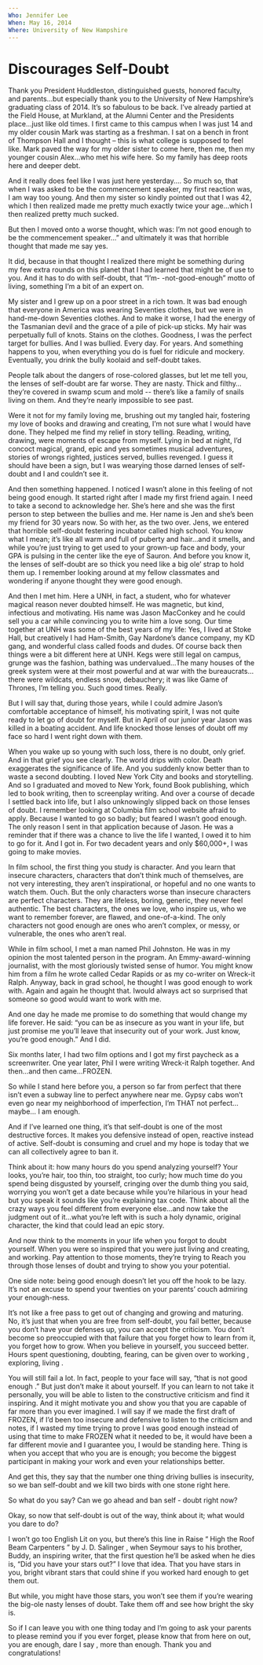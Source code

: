 ```yaml
---
Who: Jennifer Lee
When: May 16, 2014
Where: University of New Hampshire
---
```


# Discourages Self-Doubt

Thank you President Huddleston, distinguished guests, honored faculty, and parents…but especially thank you to the University of New Hampshire’s graduating class of 2014. It’s so fabulous to be back. I’ve already partied at the Field House, at Murkland, at the Alumni Center and the Presidents place…just like old times. I first came to this campus when I was just 14 and my older cousin Mark was starting as a freshman. I sat on a bench in front of Thompson Hall and I thought – this is what college is supposed to feel like. Mark paved the way for my older sister to come here, then me, then my younger cousin Alex…who met his wife here. So my family has deep roots here and deeper debt.

And it really does feel like I was just here yesterday…. So much so, that when I was asked to be the commencement speaker, my first reaction was, I am way too young. And then my sister so kindly pointed out that I was 42, which I then realized made me pretty much exactly twice your age…which I then realized pretty much sucked.

But then I moved onto a worse thought, which was: I’m not good enough to be the commencement speaker…” and ultimately it was that horrible thought that made me say yes.

It did, because in that thought I realized there might be something during my few extra rounds on this planet that I had learned that might be of use to you. And it has to do with self-doubt, that “I’m- -not-good-enough” motto of living, something I’m a bit of an expert on.

My sister and I grew up on a poor street in a rich town. It was bad enough that everyone in America was wearing Seventies clothes, but we were in hand-me-down Seventies clothes. And to make it worse, I had the energy of the Tasmanian devil and the grace of a pile of pick-up sticks. My hair was perpetually full of knots. Stains on the clothes. Goodness, I was the perfect target for bullies. And I was bullied. Every day. For years. And something happens to you, when everything you do is fuel for ridicule and mockery. Eventually, you drink the bully koolaid and self-doubt takes.

People talk about the dangers of rose-colored glasses, but let me tell you, the lenses of self-doubt are far worse. They are nasty. Thick and filthy… they’re covered in swamp scum and mold -- there’s like a family of snails living on them. And they’re nearly impossible to see past.

Were it not for my family loving me, brushing out my tangled hair, fostering my love of books and drawing and creating, I’m not sure what I would have done. They helped me find my relief in story telling. Reading, writing, drawing, were moments of escape from myself. Lying in bed at night, I’d concoct magical, grand, epic and yes sometimes musical adventures, stories of wrongs righted, justices served, bullies revenged. I guess it should have been a sign, but I was wearying those darned lenses of self-doubt and I and couldn’t see it.

And then something happened. I noticed I wasn’t alone in this feeling of not being good enough. It started right after I made my first friend again. I need to take a second to acknowledge her. She’s here and she was the first person to step between the bullies and me. Her name is Jen and she’s been my friend for 30 years now. So with her, as the two over. Jens, we entered that horrible self-doubt festering incubator called high school. You know what I mean; it’s like all warm and full of puberty and hair…and it smells, and while you’re just trying to get used to your grown-up face and body, your GPA is pulsing in the center like the eye of Sauron. And before you know it, the lenses of self-doubt are so thick you need like a big ole’ strap to hold them up. I remember looking around at my fellow classmates and wondering if anyone thought they were good enough.

And then I met him. Here a UNH, in fact, a student, who for whatever magical reason never doubted himself. He was magnetic, but kind, infectious and motivating. His name was Jason MacConkey and he could sell you a car while convincing you to write him a love song. Our time together at UNH was some of the best years of my life: Yes, I lived at Stoke Hall, but creatively I had Ham-Smith, Gay Nardone’s dance company, my KD gang, and wonderful class called foods and dudes. Of course back then things were a bit different here at UNH. Kegs were still legal on campus, grunge was the fashion, bathing was undervalued…The many houses of the greek system were at their most powerful and at war with the bureaucrats…there were wildcats, endless snow, debauchery; it was like Game of Thrones, I’m telling you. Such good times. Really.

But I will say that, during those years, while I could admire Jason’s comfortable acceptance of himself, his motivating spirit, I was not quite ready to let go of doubt for myself. But in April of our junior year Jason was killed in a boating accident. And life knocked those lenses of doubt off my face so hard I went right down with them.

When you wake up so young with such loss, there is no doubt, only grief. And in that grief you see clearly. The world drips with color. Death exaggerates the significance of life. And you suddenly know better than to waste a second doubting. I loved New York City and books and storytelling. And so I graduated and moved to New York, found Book publishing, which led to book writing, then to screenplay writing. And over a course of decade I settled back into life, but I also unknowingly slipped back on those lenses of doubt. I remember looking at Columbia film school website afraid to apply. Because I wanted to go so badly; but feared I wasn’t good enough. The only reason I sent in that application because of Jason. He was a reminder that if there was a chance to live the life I wanted, I owed it to him to go for it. And I got in. For two decadent years and only $60,000+, I was going to make movies.

In film school, the first thing you study is character. And you learn that insecure characters, characters that don’t think much of themselves, are not very interesting, they aren’t inspirational, or hopeful and no one wants to watch them. Ouch. But the only characters worse than insecure characters are perfect characters. They are lifeless, boring, generic, they never feel authentic. The best characters, the ones we love, who inspire us, who we want to remember forever, are flawed, and one-of-a-kind. The only characters not good enough are ones who aren’t complex, or messy, or vulnerable, the ones who aren’t real.

While in film school, I met a man named Phil Johnston. He was in my opinion the most talented person in the program. An Emmy-award-winning journalist, with the most gloriously twisted sense of humor. You might know him from a film he wrote called Cedar Rapids or as my co-writer on Wreck-it Ralph. Anyway, back in grad school, he thought I was good enough to work with. Again and again he thought that. Iwould always act so surprised that someone so good would want to work with me.

And one day he made me promise to do something that would change my life forever. He said: “you can be as insecure as you want in your life, but just promise me you’ll leave that insecurity out of your work. Just know, you’re good enough.” And I did.

Six months later, I had two film options and I got my first paycheck as a screenwriter. One year later, Phil I were writing Wreck-it Ralph together. And then…and then came…FROZEN.

So while I stand here before you, a person so far from perfect that there isn’t even a subway line to perfect anywhere near me. Gypsy cabs won’t even go near my neighborhood of imperfection, I’m THAT not perfect… maybe… I am enough.

And if I’ve learned one thing, it’s that self-doubt is one of the most destructive forces. It makes you defensive instead of open, reactive instead of active. Self-doubt is consuming and cruel and my hope is today that we can all collectively agree to ban it.

Think about it: how many hours do you spend analyzing yourself? Your looks, you’re hair, too thin, too straight, too curly; how much time do you spend being disgusted by yourself, cringing over the dumb thing you said, worrying you won’t get a date because while you’re hilarious in your head but you speak it sounds like you’re explaining tax code. Think about all the crazy ways you feel different from everyone else…and now take the judgment out of it…what you’re left with is such a holy dynamic, original character, the kind that could lead an epic story.

And now think to the moments in your life when you forgot to doubt yourself. When you were so inspired that you were just living and creating, and working. Pay attention to those moments, they’re trying to Reach you through those lenses of doubt and trying to show you your potential.

One side note: being good enough doesn’t let you off the hook to be lazy. It’s not an excuse to spend your twenties on your parents’ couch admiring your enough-ness.

It’s not like a free pass to get out of changing and growing and maturing. No, it’s just that when you are free from self-doubt, you fail better, because you don’t have your defenses up, you can accept the criticism. You don’t become so preoccupied with that failure that you forget how to learn from it, you forget how to grow. When you believe in yourself, you succeed better. Hours spent questioning, doubting, fearing, can be given over to working , exploring, living .

You will still fail a lot. In fact, people to your face will say, “that is not good enough .” But just don’t make it about yourself. If you can learn to not take it personally, you will be able to listen to the constructive criticism and find it inspiring. And it might motivate you and show you that you are capable of far more than you ever imagined. I will say if we made the first draft of FROZEN, if I’d been too insecure and defensive to listen to the criticism and notes, if I wasted my time trying to prove I was good enough instead of using that time to make FROZEN what it needed to be, it would have been a far different movie and I guarantee you, I would be standing here. Thing is when you accept that who you are is enough; you become the biggest participant in making your work and even your relationships better.

And get this, they say that the number one thing driving bullies is insecurity, so we ban self-doubt and we kill two birds with one stone right here.

So what do you say? Can we go ahead and ban self - doubt right now?

Okay, so now that self-doubt is out of the way, think about it; what would you dare to do?

I won’t go too English Lit on you, but there’s this line in Raise “ High the Roof Beam Carpenters ” by J. D. Salinger , when Seymour says to his brother, Buddy, an inspiring writer, that the first question he’ll be asked when he dies is, “Did you have your stars out?” I love that idea. That you have stars in you, bright vibrant stars that could shine if you worked hard enough to get them out.

But while, you might have those stars, you won’t see them if you’re wearing the big-ole nasty lenses of doubt. Take them off and see how bright the sky is.

So if I can leave you with one thing today and I’m going to ask your parents to please remind you if you ever forget, please know that from here on out, you are enough, dare I say , more than enough. Thank you and congratulations!